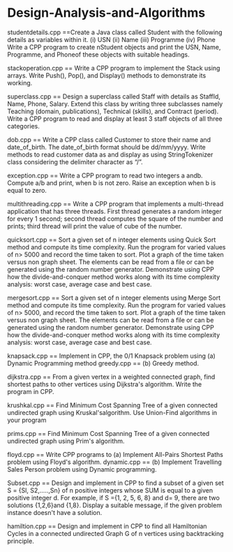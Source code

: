 # Design-Analysis-and-Algorithms

studentdetails.cpp ==Create a Java class called Student with the following details as variables within it. 
(i) USN
(ii) Name
(iii) Programme
(iv) Phone
Write a CPP program to create nStudent objects and print the USN, Name, Programme, and Phoneof these objects with suitable headings.



stackoperation.cpp == Write a CPP program to implement the Stack using arrays. Write Push(), Pop(), and Display() methods to demonstrate its working.



superclass.cpp == Design a superclass called Staff with details as StaffId, Name, Phone, Salary. Extend this class by writing three subclasses namely Teaching (domain, publications), Technical (skills), and Contract (period). Write a CPP program to read and display at least 3 staff objects of all three categories.



dob.cpp == Write a CPP class called Customer to store their name and date_of_birth. The date_of_birth format should be dd/mm/yyyy. Write methods to read customer data as and display as using StringTokenizer class considering the delimiter character as “/”.



exception.cpp == Write a CPP program to read two integers a andb. Compute a/b and print, when b is not zero. Raise an exception when b is equal to zero.



multithreading.cpp == Write a CPP program that implements a multi-thread application that has three threads. First thread generates a random integer for every 1 second; second thread computes the square of the number and prints; third thread will print the value of cube of the number.




quicksort.cpp == Sort a given set of n integer elements using Quick Sort method and compute its time complexity. Run the program for varied values of n> 5000 and record the time taken to sort. Plot a graph of the time taken versus non graph sheet. The elements can be read from a file or can be generated using the random number generator. Demonstrate using CPP how the divide-and-conquer method works along with its time complexity analysis: worst case, average case and best case.




mergesort.cpp == Sort a given set of n integer elements using Merge Sort method and compute its time complexity. Run the program for varied values of n> 5000, and record the time taken to sort. Plot a graph of the time taken versus non graph sheet. The elements can be read from a file or can be generated using the random number generator. Demonstrate using CPP how the divide-and-conquer method works along with its time complexity analysis: worst case, average case and best case.



knapsack.cpp == Implement in CPP, the 0/1 Knapsack problem using (a) Dynamic Programming method 
greedy.cpp   == (b) Greedy method.




dijkstra.cpp == From a given vertex in a weighted connected graph, find shortest paths to other vertices using Dijkstra's algorithm. Write the program in CPP.




krushkal.cpp == Find Minimum Cost Spanning Tree of a given connected undirected graph using Kruskal'salgorithm. Use Union-Find algorithms in your program




prims.cpp == Find Minimum Cost Spanning Tree of a given connected undirected graph using Prim's algorithm.



floyd.cpp == Write CPP programs to (a) Implement All-Pairs Shortest Paths problem using Floyd's algorithm.
dynamic.cpp == (b) Implement Travelling Sales Person problem using Dynamic programming.




Subset.cpp  ==   Design and implement in CPP to find a subset of a given set S = {Sl, S2,.....,Sn} of n positive integers whose SUM is equal to a given positive integer d. For example, if S ={1, 2, 5, 6, 8} and d= 9, there are two solutions {1,2,6}and {1,8}. Display a suitable message, if the given problem instance doesn't have a solution.



hamiltion.cpp  ==  Design and implement in CPP to find all Hamiltonian Cycles in a connected undirected Graph G of n vertices using backtracking principle.
